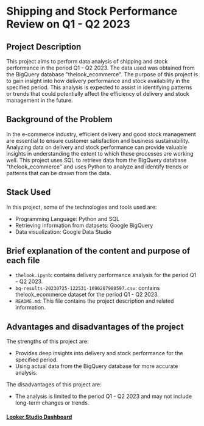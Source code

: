 # Shipping and Stock Performance Review on Q1 - Q2 2023

## Project Description

This project aims to perform data analysis of shipping and stock performance in the period Q1 - Q2 2023. The data used was obtained from the BigQuery database "thelook_ecommerce". The purpose of this project is to gain insight into how delivery performance and stock availability in the specified period. This analysis is expected to assist in identifying patterns or trends that could potentially affect the efficiency of delivery and stock management in the future.

## Background of the Problem

In the e-commerce industry, efficient delivery and good stock management are essential to ensure customer satisfaction and business sustainability. Analyzing data on delivery and stock performance can provide valuable insights in understanding the extent to which these processes are working well. This project uses SQL to retrieve data from the BigQuery database "thelook_ecommerce" and uses Python to analyze and identify trends or patterns that can be drawn from the data.

## Stack Used

In this project, some of the technologies and tools used are:
- Programming Language: Python and SQL
- Retrieving information from datasets: Google BigQuery
- Data visualization: Google Data Studio

## Brief explanation of the content and purpose of each file

- `thelook.ipynb`: contains delivery performance analysis for the period Q1 - Q2 2023.
- `bq-results-20230725-122531-1690287980597.csv`: contains thelook_ecommerce dataset for the period Q1 - Q2 2023.
- `README.md`: This file contains the project description and related information.

## Advantages and disadvantages of the project

The strengths of this project are:

- Provides deep insights into delivery and stock performance for the specified period.
- Using actual data from the BigQuery database for more accurate analysis.

The disadvantages of this project are:

- The analysis is limited to the period Q1 - Q2 2023 and may not include long-term changes or trends.

#### [Looker Studio Dashboard](https://lookerstudio.google.com/reporting/33e07984-f4b6-494a-ac85-79b9e884e331)